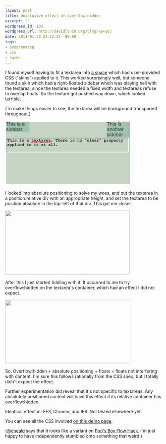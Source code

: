 ```yaml
--- 
layout: post
title: Unintuitve effect of overflow:hidden
excerpt: ""
wordpress_id: 103
wordpress_url: http://davidlynch.org/blog/?p=103
date: 2011-01-30 22:11:25 -06:00
tags: 
- programming
- css
- hacks
---
```

I found myself having to fit a textarea into [a space](http://kemayo.deviantart.com/journal/) which had user-provided CSS ("skins") applied to it. This worked surprisingly well, but someone found a skin which had a right-floated sidebar which was playing hell with the textarea, since the textarea needed a fixed width and textareas refuse to overlap floats. So the textare got pushed way down, which looked terrible.

(To make things easier to see, the textarea will be background:transparent throughout.)

<img src="/blog/images/2011/01/Screen-shot-2011-01-31-at-12.05.36-AM.png" alt="" title="Screen shot 2011-01-31 at 12.05.36 AM" width="403" height="207" class="aligncenter size-full wp-image-104" />

I looked into absolute positioning to solve my woes, and put the textarea in a position:relative div with an appropriate height, and set the textarea to be position:absolute in the top-left of that div. This got me closer.

<img src="http://davidlynch.org/blog/images/2011/01/Screen-shot-2011-01-31-at-12.05.51-AM.png" alt="" title="Screen shot 2011-01-31 at 12.05.51 AM" width="402" height="206" class="aligncenter size-full wp-image-105" />

After this I just started fiddling with it. It occurred to me to try overflow:hidden on the textarea's container, which had an effect I did not expect.

<img src="http://davidlynch.org/blog/images/2011/01/Screen-shot-2011-01-31-at-12.06.00-AM.png" alt="" title="Screen shot 2011-01-31 at 12.06.00 AM" width="404" height="204" class="aligncenter size-full wp-image-106" />

So. Overflow:hidden + absolute positioning + floats = floats not interfering with content. I'm sure this follows rationally from the CSS spec, but I totally didn't expect the effect.

Further experimentation did reveal that it's not specific to textareas. Any absolutely positioned content will have this effect if its relative container has overflow:hidden.

Identical effect in: FF3, Chrome, and IE8. Not tested elsewhere yet.

You can see all the CSS involved [on this demo page](http://davidlynch.org/misc/float_interaction.html).

([@cheald](http://twitter.com/#!/cheald) says that it looks like a variant on [Pup's Box Flow Hack](http://www.pupinc.com/boxflowhack/). I'm just happy to have independently stumbled onto something that weird.)
